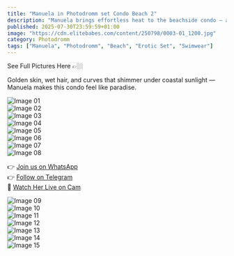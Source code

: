 ```yaml
---
title: "Manuela in Photodromm set Condo Beach 2"
description: "Manuela brings effortless heat to the beachside condo — a perfect mix of tan lines and temptation."
published: 2025-07-30T23:59:59+01:00
image: "https://cdn.elitebabes.com/content/250798/0003-01_1200.jpg"
category: Photodromm
tags: ["Manuela", "Photodromm", "Beach", "Erotic Set", "Swimwear"]
---
```


See Full Pictures Here 👉🏼

Golden skin, wet hair, and curves that shimmer under coastal sunlight — Manuela makes this condo feel like paradise.

![Image 01](https://cdn.elitebabes.com/content/250798/0003-01_1200.jpg)  
![Image 02](https://cdn.elitebabes.com/content/250798/0003-02_1200.jpg)  
![Image 03](https://cdn.elitebabes.com/content/250798/0003-03_1200.jpg)  
![Image 04](https://cdn.elitebabes.com/content/250798/0003-04_1200.jpg)  
![Image 05](https://cdn.elitebabes.com/content/250798/0003-05_1200.jpg)  
![Image 06](https://cdn.elitebabes.com/content/250798/0003-06_1200.jpg)  
![Image 07](https://cdn.elitebabes.com/content/250798/0003-07_1200.jpg)  
![Image 08](https://cdn.elitebabes.com/content/250798/0003-08_1200.jpg)  

👉 [Join us on WhatsApp](https://whatsapp.com/channel/0029VaMsUAp7tkjI8KcaRn10)  
👉 [Follow on Telegram](https://t.me/Xibabes)  
🔞 [Watch Her Live on Cam](https://redirecting-kappa.vercel.app/)

![Image 09](https://cdn.elitebabes.com/content/250798/0003-09_1200.jpg)  
![Image 10](https://cdn.elitebabes.com/content/250798/0003-10_1200.jpg)  
![Image 11](https://cdn.elitebabes.com/content/250798/0003-11_1200.jpg)  
![Image 12](https://cdn.elitebabes.com/content/250798/0003-12_1200.jpg)  
![Image 13](https://cdn.elitebabes.com/content/250798/0003-13_1200.jpg)  
![Image 14](https://cdn.elitebabes.com/content/250798/0003-14_1200.jpg)  
![Image 15](https://cdn.elitebabes.com/content/250798/0003-15_1800.jpg)